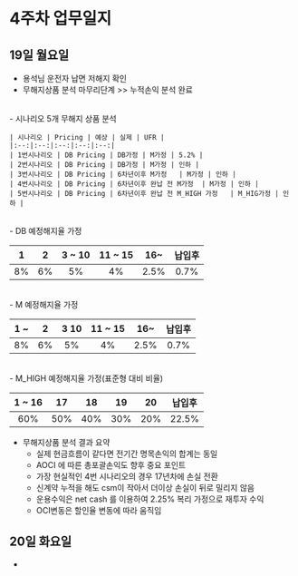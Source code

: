 # 4주차 업무일지

## 19일 월요일

*  용석님 운전자 납면 저해지 확인
*  무해지상품 분석 마무리단계 >> 누적손익 분석 완료
<br/>
    - 시나리오 5개 무해지 상품  분석

	| 시나리오 | Pricing | 예상 | 실제 | UFR |
	|:--:|:--:|:--:|:--:|:--:|
	| 1번시나리오 | DB Pricing | DB가정 | M가정 | 5.2% |
	| 2번시나리오 | DB Pricing | DB가정 | M가정 | 인하 |
	| 3번시나리오 | DB Pricing | 6차년이후 M가정   | M가정 | 인하 |
	| 4번시나리오 | DB Pricing | 6차년이후 완납 전 M가정  | M가정 | 인하 |
	| 5번시나리오 | DB Pricing | 6차년이후 완납 전 M_HIGH 가정   | M_HIG가정 | 인하 |

<br>
   - DB 예정해지율 가정
  
| 1 | 2 | 3 ~ 10 | 11 ~ 15 | 16~ | 납입후 |
|:--:|:--:|:--:|:--:|:--:|:--:|
| 8% | 6% | 5% | 4% | 2.5% | 0.7% |

<br>	
   - M 예정해지율 가정
     
| 1 ~ | 2 | 3  10 | 11 ~ 15 | 16~ | 납입후 |
|:--:|:--:|:--:|:--:|:--:|:--:|
| 8% | 6% | 5% | 4% | 2.5% | 0.7% |
	
<br>	
   - M_HIGH  예정해지율 가정(표준형 대비 비율)
    
| 1 ~ 16 | 17 | 18 | 19 | 20 | 납입후 |
|:--:|:--:|:--:|:--:|:--:|:--:|
| 60% | 50% | 40% | 30% | 20% | 22.5% |

*  무해지상품 분석 결과 요약
	-  실제 현금흐름이 같다면 전기간 명목손익의 합계는 동일
	-  AOCI 에 따른 총포괄손익도 향후 중요 포인트
	-  가장 현실적인 4번 시나리오의 경우 17년차에 손실 전환
	-  신계약 누적을 해도 csm이 작아서 더이상 손실이 뒤로 밀리지 않음
	-  운용수익은 net cash 를 이용하여 2.25% 복리 가정으로 재투자 수익
	-  OCI변동은 할인율 변동에 따라 움직임
 
## 20일 화요일

* 
<!--stackedit_data:
eyJoaXN0b3J5IjpbLTE1OTIzMjg2NjgsLTExMDgyMDc3MiwxMD
A2NDUyNzAxLC00MDA0NDMxODgsLTE4Njg4NzUyMDYsLTE3NTky
Mzk3NCwyMDIxMjQ0NDQ2LDEwNDQ5OTI4NSwtMTM3MTc2NDQwMC
wxNjk4ODA0NzgyXX0=
-->